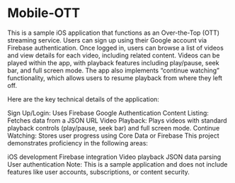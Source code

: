 # Mobile-OTT

This is a sample iOS application that functions as an Over-the-Top (OTT) streaming service. Users can sign up using their Google account via Firebase authentication. Once logged in, users can browse a list of videos and view details for each video, including related content. Videos can be played within the app, with playback features including play/pause, seek bar, and full screen mode. The app also implements “continue watching” functionality, which allows users to resume playback from where they left off.

Here are the key technical details of the application:

Sign Up/Login: Uses Firebase Google Authentication
Content Listing: Fetches data from a JSON URL
Video Playback: Plays videos with standard playback controls (play/pause, seek bar) and full screen mode.
Continue Watching: Stores user progress using Core Data or Firebase
This project demonstrates proficiency in the following areas:

iOS development
Firebase integration
Video playback
JSON data parsing
User authentication
Note: This is a sample application and does not include features like user accounts, subscriptions, or content security.
